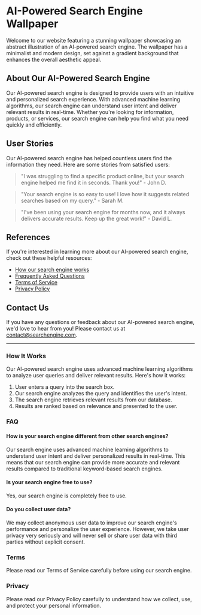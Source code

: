 <!--
Write me content for website with wallpaper which alt text is:

"A wallpaper featuring an abstract illustration of an AI-powered search engine, with a minimalist and modern design, set against a gradient background."

The name/title of the page should not be 1:1 copy of the alt text but rather a real content of the website which is using this wallpaper.

- Use markdown format 
- Start with the heading
- The content should look like a real website 
- Include real sections like references, contact, user stories, etc. use things relevant to the page purpose.
- Feel free to use structure like headings, bullets, numbering, blockquotes, paragraphs, horizontal lines, etc.
- You can use formatting like bold or _italic_
- You can include UTF-8 emojis
- Links should be only #hash anchors (and you can refer to the document itself)
- Do not include images
-->

<!--font:"Montserrat"-->

# AI-Powered Search Engine Wallpaper

Welcome to our website featuring a stunning wallpaper showcasing an abstract illustration of an AI-powered search engine. The wallpaper has a minimalist and modern design, set against a gradient background that enhances the overall aesthetic appeal.

## About Our AI-Powered Search Engine

Our AI-powered search engine is designed to provide users with an intuitive and personalized search experience. With advanced machine learning algorithms, our search engine can understand user intent and deliver relevant results in real-time. Whether you're looking for information, products, or services, our search engine can help you find what you need quickly and efficiently.

## User Stories

Our AI-powered search engine has helped countless users find the information they need. Here are some stories from satisfied users:

> "I was struggling to find a specific product online, but your search engine helped me find it in seconds. Thank you!" - John D.

> "Your search engine is so easy to use! I love how it suggests related searches based on my query." - Sarah M.

> "I've been using your search engine for months now, and it always delivers accurate results. Keep up the great work!" - David L.

## References

If you're interested in learning more about our AI-powered search engine, check out these helpful resources:

- [How our search engine works](#how-it-works)
- [Frequently Asked Questions](#faq)
- [Terms of Service](#terms)
- [Privacy Policy](#privacy)

## Contact Us

If you have any questions or feedback about our AI-powered search engine, we'd love to hear from you! Please contact us at [contact@searchengine.com](mailto:contact@searchengine.com).

---

### How It Works

Our AI-powered search engine uses advanced machine learning algorithms to analyze user queries and deliver relevant results. Here's how it works:

1. User enters a query into the search box.
2. Our search engine analyzes the query and identifies the user's intent.
3. The search engine retrieves relevant results from our database.
4. Results are ranked based on relevance and presented to the user.

### FAQ

#### How is your search engine different from other search engines?

Our search engine uses advanced machine learning algorithms to understand user intent and deliver personalized results in real-time. This means that our search engine can provide more accurate and relevant results compared to traditional keyword-based search engines.

#### Is your search engine free to use?

Yes, our search engine is completely free to use.

#### Do you collect user data?

We may collect anonymous user data to improve our search engine's performance and personalize the user experience. However, we take user privacy very seriously and will never sell or share user data with third parties without explicit consent.

### Terms

Please read our Terms of Service carefully before using our search engine.

### Privacy

Please read our Privacy Policy carefully to understand how we collect, use, and protect your personal information.

